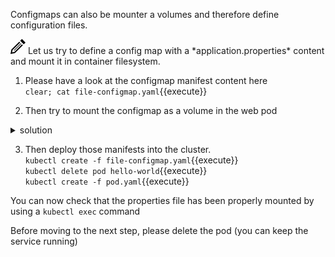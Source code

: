 Configmaps can also be mounter a volumes and therefore define configuration files.

<img src="data:image/svg+xml;base64,PHN2ZyB4bWxucz0iaHR0cDovL3d3dy53My5vcmcvMjAwMC9zdmciIHdpZHRoPSIyNCIgaGVpZ2h0PSIyNCIgdmlld0JveD0iMCAwIDI0IDI0Ij48cGF0aCBkPSJNMTguMzYzIDguNDY0bDEuNDMzIDEuNDMxLTEyLjY3IDEyLjY2OS03LjEyNSAxLjQzNiAxLjQzOS03LjEyNyAxMi42NjUtMTIuNjY4IDEuNDMxIDEuNDMxLTEyLjI1NSAxMi4yMjQtLjcyNiAzLjU4NCAzLjU4NC0uNzIzIDEyLjIyNC0xMi4yNTd6bS0uMDU2LTguNDY0bC0yLjgxNSAyLjgxNyA1LjY5MSA1LjY5MiAyLjgxNy0yLjgyMS01LjY5My01LjY4OHptLTEyLjMxOCAxOC43MThsMTEuMzEzLTExLjMxNi0uNzA1LS43MDctMTEuMzEzIDExLjMxNC43MDUuNzA5eiIvPjwvc3ZnPg==">
Let us try to define a config map with a *application.properties* content and mount it in container filesystem.

1. Please have a look at the configmap manifest content here<br/>
`clear; cat file-configmap.yaml`{{execute}}<br/>

2. Then try to mount the configmap as a volume in the web pod <br/>

<details><summary>solution</summary>
<p>

edit *pod.yaml*
<br/>

```apiVersion: v1
kind: Pod
metadata:
  name: hello-world
  labels:
    app: hello-world-app
spec:
  containers:
  - name: hello-world-container
    image: tutum/hello-world
...
    volumeMounts:
      - name: config-volume
        mountPath: /etc/config
  volumes:
    - name: config-volume
      configMap:
        name: file-config        
```

</p>
</details>

3. Then deploy those manifests into the cluster.<br/>
`kubectl create -f file-configmap.yaml`{{execute}}<br/>
`kubectl delete pod hello-world`{{execute}}<br/>
`kubectl create -f pod.yaml`{{execute}}

You can now check that the properties file has been properly mounted by using a `kubectl exec` command

Before moving to the next step, please delete the pod (you can keep the service running)


